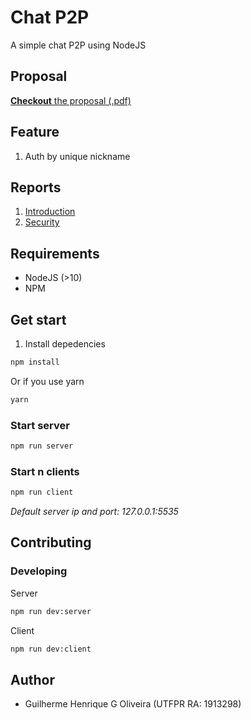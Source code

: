# Chat P2P 

A simple chat P2P using NodeJS

## Proposal

[**Checkout** the proposal (.pdf)](/proposal/Seguran_a___APNP___Atividade_2-1.pdf)

## Feature

1. Auth by unique nickname

## Reports

1. [Introduction](/reports/README.md)
2. [Security](/reports/security.md)

## Requirements 

- NodeJS (>10) 
- NPM

## Get start

1. Install depedencies
```bash
npm install
```
Or if you use yarn
```bash
yarn
```

### Start server

```bash
npm run server
```

### Start n clients

```bash
npm run client
```

*Default server ip and port: 127.0.0.1:5535*


## Contributing

### Developing

Server
```bash
npm run dev:server
```

Client
```bash
npm run dev:client
```

## Author 

- Guilherme Henrique G Oliveira (UTFPR RA: 1913298)
